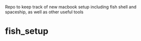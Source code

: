 Repo to keep track of new macbook setup including fish shell and spaceship, as well as other useful tools

# fish_setup
